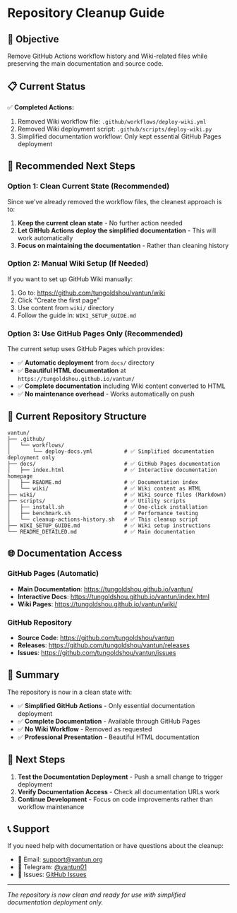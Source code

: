 # Repository Cleanup Guide

## 🎯 Objective

Remove GitHub Actions workflow history and Wiki-related files while preserving the main documentation and source code.

## 📋 Current Status

✅ **Completed Actions:**
1. Removed Wiki workflow file: `.github/workflows/deploy-wiki.yml`
2. Removed Wiki deployment script: `.github/scripts/deploy-wiki.py`
3. Simplified documentation workflow: Only kept essential GitHub Pages deployment

## 🚀 Recommended Next Steps

### Option 1: Clean Current State (Recommended)

Since we've already removed the workflow files, the cleanest approach is to:

1. **Keep the current clean state** - No further action needed
2. **Let GitHub Actions deploy the simplified documentation** - This will work automatically
3. **Focus on maintaining the documentation** - Rather than cleaning history

### Option 2: Manual Wiki Setup (If Needed)

If you want to set up GitHub Wiki manually:

1. Go to: https://github.com/tungoldshou/vantun/wiki
2. Click "Create the first page"
3. Use content from `wiki/` directory
4. Follow the guide in: `WIKI_SETUP_GUIDE.md`

### Option 3: Use GitHub Pages Only (Recommended)

The current setup uses GitHub Pages which provides:

- ✅ **Automatic deployment** from `docs/` directory
- ✅ **Beautiful HTML documentation** at `https://tungoldshou.github.io/vantun/`
- ✅ **Complete documentation** including Wiki content converted to HTML
- ✅ **No maintenance overhead** - Works automatically on push

## 📁 Current Repository Structure

```
vantun/
├── .github/
│   └── workflows/
│       └── deploy-docs.yml          # ✅ Simplified documentation deployment only
├── docs/                            # ✅ GitHub Pages documentation
│   ├── index.html                   # ✅ Interactive documentation homepage
│   ├── README.md                    # ✅ Documentation index
│   └── wiki/                        # ✅ Wiki content as HTML
├── wiki/                            # ✅ Wiki source files (Markdown)
├── scripts/                         # ✅ Utility scripts
│   ├── install.sh                   # ✅ One-click installation
│   ├── benchmark.sh                 # ✅ Performance testing
│   └── cleanup-actions-history.sh   # ✅ This cleanup script
├── WIKI_SETUP_GUIDE.md              # ✅ Wiki setup instructions
└── README_DETAILED.md               # ✅ Main documentation
```

## 🌐 Documentation Access

### GitHub Pages (Automatic)
- **Main Documentation**: https://tungoldshou.github.io/vantun/
- **Interactive Docs**: https://tungoldshou.github.io/vantun/index.html
- **Wiki Pages**: https://tungoldshou.github.io/vantun/wiki/

### GitHub Repository
- **Source Code**: https://github.com/tungoldshou/vantun
- **Releases**: https://github.com/tungoldshou/vantun/releases
- **Issues**: https://github.com/tungoldshou/vantun/issues

## 🎯 Summary

The repository is now in a clean state with:

- ✅ **Simplified GitHub Actions** - Only essential documentation deployment
- ✅ **Complete Documentation** - Available through GitHub Pages
- ✅ **No Wiki Workflow** - Removed as requested
- ✅ **Professional Presentation** - Beautiful HTML documentation

## 🚀 Next Steps

1. **Test the Documentation Deployment** - Push a small change to trigger deployment
2. **Verify Documentation Access** - Check all documentation URLs work
3. **Continue Development** - Focus on code improvements rather than workflow maintenance

## 📞 Support

If you need help with documentation or have questions about the cleanup:

- 📧 Email: support@vantun.org
- 💬 Telegram: [@vantun01](https://t.me/vantun01)
- 🐛 Issues: [GitHub Issues](https://github.com/tungoldshou/vantun/issues)

---

*The repository is now clean and ready for use with simplified documentation deployment only.*